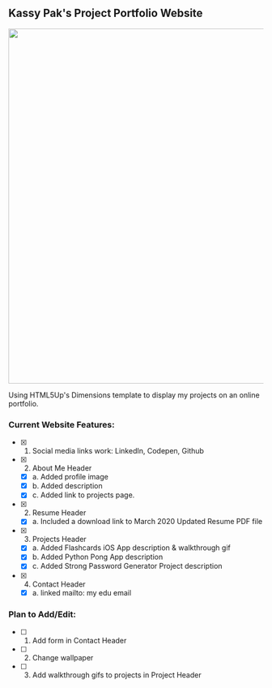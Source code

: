 ## Kassy Pak's Project Portfolio Website
<img src="https://github.com/kaspak/kaspak.github.io/blob/master/WebsiteDemo.gif" width=700>

Using HTML5Up's Dimensions template to display my projects on an online portfolio.

### Current Website Features:
- [X] 1. Social media links work: LinkedIn, Codepen, Github
- [X] 2. About Me Header
  - [X] a. Added profile image
  - [X] b. Added description
  - [X] c. Added link to projects page.
  
- [X] 2. Resume Header
  - [X] a. Included a download link to March 2020 Updated Resume PDF file

- [X] 3. Projects Header
  - [X] a. Added Flashcards iOS App description & walkthrough gif
  - [X] b. Added Python Pong App description
  - [X] c. Added Strong Password Generator Project description
  
- [X] 4. Contact Header
  - [X] a. linked mailto: my edu email

### Plan to Add/Edit:
- [ ] 1. Add form in Contact Header
- [ ] 2. Change wallpaper
- [ ] 3. Add walkthrough gifs to projects in Project Header
